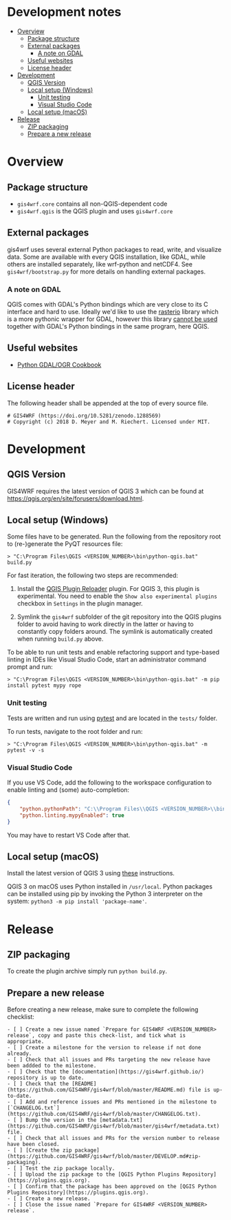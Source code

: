 # Development notes

- [Overview](#overview)
  - [Package structure](#package-structure)
  - [External packages](#external-packages)
    - [A note on GDAL](#a-note-on-gdal)
  - [Useful websites](#useful-websites)
  - [License header](#license-header)
- [Development](#qgis-version)
  - [QGIS Version](#qgis-version)
  - [Local setup (Windows)](#local-setup-windows)
    - [Unit testing](#unit-testing)
    - [Visual Studio Code](#visual-studio-code)
  - [Local setup (macOS)](#local-setup-macos)
- [Release](#release)
  - [ZIP packaging](#zip-packaging)
  - [Prepare a new release](#prepare-a-new-release)

# Overview

## Package structure

- `gis4wrf.core` contains all non-QGIS-dependent code
- `gis4wrf.qgis` is the QGIS plugin and uses `gis4wrf.core`

## External packages

gis4wrf uses several external Python packages to read, write, and visualize data.
Some are available with every QGIS installation, like GDAL, while others are installed
separately, like wrf-python and netCDF4. See `gis4wrf/bootstrap.py` for more details
on handling external packages.

### A note on GDAL

QGIS comes with GDAL's Python bindings which are very close to its C interface and hard to use.
Ideally we'd like to use the [rasterio](https://mapbox.github.io/rasterio) library
which is a more pythonic wrapper for GDAL, however this library [cannot be used](https://rasterio.readthedocs.io/en/latest/topics/switch.html#mutual-incompatibilities) together with
GDAL's Python bindings in the same program, here QGIS. 

## Useful websites

- [Python GDAL/OGR Cookbook](https://pcjericks.github.io/py-gdalogr-cookbook/)

## License header

The following header shall be appended at the top of every source file.

```
# GIS4WRF (https://doi.org/10.5281/zenodo.1288569)
# Copyright (c) 2018 D. Meyer and M. Riechert. Licensed under MIT.
```

# Development

## QGIS Version

GIS4WRF requires the latest version of QGIS 3 which can be found at https://qgis.org/en/site/forusers/download.html.

## Local setup (Windows)

Some files have to be generated. Run the following from the repository root to (re-)generate the PyQT resources file:

```
> "C:\Program Files\QGIS <VERSION_NUMBER>\bin\python-qgis.bat" build.py
```

For fast iteration, the following two steps are recommended:

1. Install the [QGIS Plugin Reloader](https://plugins.qgis.org/plugins/plugin_reloader/) plugin.
   For QGIS 3, this plugin is experimental. You need to enable the `Show also experimental plugins` checkbox in `Settings` in the plugin manager.

2. Symlink the `gis4wrf` subfolder of the git repository into the QGIS plugins folder to avoid having to work directly in the latter or having to constantly copy folders around. The symlink is automatically created when running `build.py` above.

To be able to run unit tests and enable refactoring support and type-based linting in IDEs like Visual Studio Code, start an administrator command prompt and run:

```
> "C:\Program Files\QGIS <VERSION_NUMBER>\bin\python-qgis.bat" -m pip install pytest mypy rope
```

### Unit testing

Tests are written and run using [pytest](https://docs.pytest.org/en/latest/) and are located in the `tests/` folder.

To run tests, navigate to the root folder and run:
```
> "C:\Program Files\QGIS <VERSION_NUMBER>\bin\python-qgis.bat" -m pytest -v -s
```

### Visual Studio Code

If you use VS Code, add the following to the workspace configuration to enable linting and (some) auto-completion:

```json
{
    "python.pythonPath": "C:\\Program Files\\QGIS <VERSION_NUMBER>\\bin\\python-qgis.bat",
    "python.linting.mypyEnabled": true
}
```

You may have to restart VS Code after that.

## Local setup (macOS)

Install the latest version of QGIS 3 using [these](https://gis4wrf.github.io/installation/#macos) instructions.

QGIS 3 on macOS uses Python installed in `/usr/local`. Python packages can be installed using pip by invoking the Python 3 interpreter on the system: `python3 -m pip install 'package-name'`.


# Release

## ZIP packaging

To create the plugin archive simply run `python build.py`.

## Prepare a new release

Before creating a new release, make sure to complete the following checklist:

```
- [ ] Create a new issue named `Prepare for GIS4WRF <VERSION_NUMBER> release`, copy and paste this check-list, and tick what is appropriate.
- [ ] Create a milestone for the version to release if not done already.
- [ ] Check that all issues and PRs targeting the new release have been addded to the milestone.
- [ ] Check that the [documentation](https://gis4wrf.github.io/) repository is up to date.
- [ ] Check that the [README](https://github.com/GIS4WRF/gis4wrf/blob/master/README.md) file is up-to-date.
- [ ] Add and reference issues and PRs mentioned in the milestone to [`CHANGELOG.txt`](https://github.com/GIS4WRF/gis4wrf/blob/master/CHANGELOG.txt).
- [ ] Bump the version in the [metadata.txt](https://github.com/GIS4WRF/gis4wrf/blob/master/gis4wrf/metadata.txt) file.
- [ ] Check that all issues and PRs for the version number to release have been closed.
- [ ] [Create the zip package](https://github.com/GIS4WRF/gis4wrf/blob/master/DEVELOP.md#zip-packaging).
- [ ] Test the zip package locally.
- [ ] Upload the zip package to the [QGIS Python Plugins Repository](https://plugins.qgis.org).
- [ ] Confirm that the package has been approved on the [QGIS Python Plugins Repository](https://plugins.qgis.org).
- [ ] Create a new release.
- [ ] Close the issue named `Prepare for GIS4WRF <VERSION_NUMBER> release`.
```
